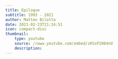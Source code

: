 ```yaml
---
title: Epilogue
subtitle: 1993 - 2021
author: Matteo Bilotta
date: 2021-02-23T21:24:51
icon: compact-disc
thumbnail:
    type: youtube
    source: //www.youtube.com/embed/zKSsP2084nU
    description:
---
```

